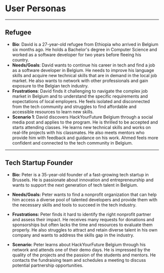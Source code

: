 # User Personas

<!-- some introduction -->

---

<!-- a persona -->

## Refugee

- **Bio**: David is a 27-year-old refugee from Ethiopia who arrived in Belgium
  six months ago. He holds a Bachelor's degree in Computer Science and worked as
  a software developer for two years before fleeing his country.
- **Needs/Goals**: David wants to continue his career in tech and find a job as
  a software developer in Belgium. He needs to improve his language skills and
  acquire new technical skills that are in demand in the local job market. He
  also wants to network with other professionals and gain exposure to the
  Belgian tech industry.
- **Frustrations**: David finds it challenging to navigate the complex job
  market in Belgium and to understand the specific requirements and expectations
  of local employers. He feels isolated and disconnected from the tech community
  and struggles to find affordable and accessible resources to learn new skills.
- **Scenario 1**: David discovers HackYourFuture Belgium through a social media
  post and applies to the program. He is thrilled to be accepted and starts
  attending classes. He learns new technical skills and works on real-life
  projects with his classmates. He also meets mentors who provide him with
  feedback and guidance on his work. Ahmed feels more confident and connected to
  the tech community in Belgium.

---

<!-- more personas ... -->

## Tech Startup Founder

- **Bio:** Peter is a 35-year-old founder of a fast-growing tech startup in
  Brussels. He is passionate about innovation and entrepreneurship and wants to
  support the next generation of tech talent in Belgium.

- **Needs/Goals:** Peter wants to find a nonprofit organization that can help
  him access a diverse pool of talented developers and provide them with the
  necessary skills and tools to succeed in the tech industry.

- **Frustrations:** Peter finds it hard to identify the right nonprofit partner
  and assess their impact. He receives many requests for donations and
  sponsorships but often lacks the time and resources to evaluate them properly.
  He also struggles to attract and retain diverse talent in his own company and
  wants to address the skills gap in the industry.

- **Scenario:** Peter learns about HackYourFuture Belgium through his network
  and attends one of their demo days. He is impressed by the quality of the
  projects and the passion of the students and mentors. He contacts the
  fundraising team and schedules a meeting to discuss potential partnership
  opportunities.
